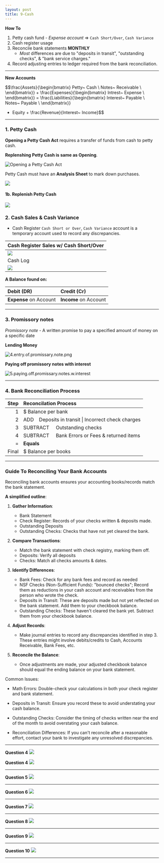 ```yaml
---
layout: post
title: 9-Cash
--- 
```


**How To**

1. Petty cash fund - *Expense account* => `Cash Short/Over`, `Cash Variance`  
2. Cash register usage  
3. Reconcile bank statements **MONTHLY**  
   - *Most* differences are due to "deposits in transit", "outstanding checks", & "bank service charges."  
4. Record adjusting entries to ledger required from the bank reconciliation.  

---

**New Accounts**  

$$\frac{Assets}{\begin{bmatrix}
                 Petty~ Cash \\
                 Notes~ Receivable \\
                \end{bmatrix}} + 
                \frac{Expenses}{\begin{bmatrix}
                                 Intrest~ Expense \\
                                \end{bmatrix}} 
= \frac{Liabilities}{\begin{bmatrix}
                     Interest~ Payable \\
                     Notes~ Payable \\
                     \end{bmatrix}} 
 + Equity + \frac{Revenue}{Interest~ Income}$$

---

### 1. Petty Cash  

**Opening a Petty Cash Act** requires a transfer of funds from cash to petty cash.

**Replenshing Petty Cash is same as Opening**.  

![Opening a Petty Cash Act](/bookkeeping/assets/mc-graw-accounting-course/chap9.cash/q3.exercises.png)

Petty Cash must have an **Analysis Sheet** to mark down purchases.  

![](/bookkeeping/assets/mc-graw-accounting-course/chap9.cash/11.petty.cash.balance.sheet.png)

#### 1b. Replenish Petty Cash

![](/bookkeeping/assets/mc-graw-accounting-course/chap9.cash/2b.replenish.petty.cash.png)


### 2. Cash Sales & Cash Variance

- Cash Register `Cash Short or Over`, `Cash Variance` account is a temporary account used to record any discrepancies.  

|Cash Register Sales w/ Cash Short/Over|
|:-|
|![](/bookkeeping/assets/mc-graw-accounting-course/chap9.cash/q1.exercises.png)|
|Cash Log|
|![](/bookkeeping/assets/mc-graw-accounting-course/chap9.cash/cash.log.chap9.crit.prob1.png)|

**A Balance found on:**

|Debit (DR)|Credit (Cr)|
|:-|:-|
|**Expense** on Account|**Income** on Account|

---

### 3. Promissory notes

*Promissory note* - A written promise to pay a specified amount of money on a specific date  

**Lending Money**  

![4.entry.of.promissary.note.png](/bookkeeping/assets/mc-graw-accounting-course/chap9.cash/4.entry.of.promissary.note.png)

**Paying off promissory notes with interest**  

![5.paying.off.promissary.notes.w.interest](/bookkeeping/assets/mc-graw-accounting-course/chap9.cash/5.paying.off.promissary.notes.w.interest.png)

---

### 4. Bank Reconciliation Process

|Step|Reconcilation Process|
|-:|:-|
|1|$ Balance per bank|
|2|ADD &nbsp;&nbsp;&nbsp;Deposits in transit \| Incorrect check charges|
|3|SUBTRACT &nbsp;&nbsp;&nbsp;&nbsp;Outstanding checks|
|4|SUBTRACT &nbsp;&nbsp;&nbsp;&nbsp;Bank Errors or Fees & returned items|
|=|**Equals**|
|Final|$ Balance per books|

---

### Guide To Reconciling Your Bank Accounts

Reconciling bank accounts ensures your accounting books/records match the bank statement.  

**A simplified outline**:

1. **Gather Information**:

    - Bank Statement  
    - Check Register: Records of your checks written & deposits made.  
    - Outstanding Deposits  
    - Outstanding Checks: Checks that have not yet cleared the bank.  

2. **Compare Transactions**:

    - Match the bank statement with check registry, marking them off.  
    - Deposits: Verify all deposits  
    - Checks: Match all checks amounts & dates.  

3. **Identify Differences**:

    - Bank Fees: Check for any bank fees and record as needed  
    - NSF Checks (Non-Sufficient Funds): "bounced checks"; Record them as reductions in your cash account and receivables from the person who wrote the check.  
    - Deposits in Transit: These are deposits made but not yet reflected on the bank statement. Add them to your checkbook balance.
    - Outstanding Checks: These haven't cleared the bank yet. Subtract them from your checkbook balance.  

4. **Adjust Records**:  

    - Make journal entries to record any discrepancies identified in step 3.
    These entries might involve debits/credits to Cash, Accounts Receivable, Bank Fees, etc.  

5. **Reconcile the Balance**:

    - Once adjustments are made, your adjusted checkbook balance should equal the ending balance on your bank statement.  

Common Issues:  

- Math Errors: Double-check your calculations in both your check register and bank statement.  

- Deposits in Transit: Ensure you record these to avoid understating your cash balance.  

- Outstanding Checks: Consider the timing of checks written near the end of the month to avoid overstating your cash balance.  

- Reconciliation Differences: If you can't reconcile after a reasonable effort, contact your bank to investigate any unresolved discrepancies.  

---

**Question 4**
![](/bookkeeping/assets/mc-graw-accounting-course/chap9.cash/29.bank.recon.example.png)


**Question 4**
![](/bookkeeping/assets/mc-graw-accounting-course/chap9.cash/q4.exer.A.png)

---

**Question 5**
![](/bookkeeping/assets/mc-graw-accounting-course/chap9.cash/q5.exer.png)

---

**Question 6**
![](/bookkeeping/assets/mc-graw-accounting-course/chap9.cash/q6.exer.A.png)

---

**Question 7**
![](/bookkeeping/assets/mc-graw-accounting-course/chap9.cash/q7.exer.png)

---

**Question 8**
![](/bookkeeping/assets/mc-graw-accounting-course/chap9.cash/q8.exA.png)


---

**Question 9**
![](/bookkeeping/assets/mc-graw-accounting-course/chap9.cash/q9.exA.png)

---

**Question 10**
![](/bookkeeping/assets/mc-graw-accounting-course/chap9.cash/q10.exer.png)

---

<!--
**& Adjusting Financial Ledgers / Records**


![](/bookkeeping/assets/mc-graw-accounting-course/chap9.cash/22.recon.png)


![](/bookkeeping/assets/mc-graw-accounting-course/chap9.cash/22.recon.steps.1st.png)
![](/bookkeeping/assets/mc-graw-accounting-course/chap9.cash/23.recon.steps.2nd.png)
![](/bookkeeping/assets/mc-graw-accounting-course/chap9.cash/25.more.cash.controls.png)
![](/bookkeeping/assets/mc-graw-accounting-course/chap9.cash/26.banking.internal.controls.png)
-->
